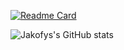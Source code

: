 [![Readme Card](https://github-readme-stats.vercel.app/api/pin/?username=jakofys&repo=github-readme-stats)](https://github.com/jakofys/github-readme-stats)

![Jakofys's GitHub stats](https://github-readme-stats.vercel.app/api?username=jakofys&show_icons=true&theme=dracula)
